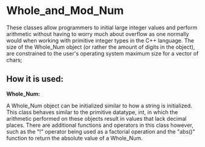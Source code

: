 # Whole_and_Mod_Num
 These classes allow programmers to initial large integer values and perform arithmetic without having to worry much about overflow as one normally would when working with primitive integer types in the C++ language. The size of the Whole_Num object (or rather the amount of digits in the object), are constrained to the user's operating system maximum size for a vector of chars;

 ## How it is used:
 **Whole_Num:**

 A Whole_Num object can be initialized similar to how a string is initialized. This class behaves similar to the primitive datatype, int, in which the arithmetic performed on these objects result in values that lack decimal places. There are additional functions and operators in this class however, such as the "!" operator being used as a factorial operation and the "abs()" function to return the absolute value of a Whole_Num.
